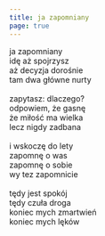 ```yaml
---
title: ja zapomniany
page: true
---
```


ja zapomniany<br>
idę aż spojrzysz<br>
aż decyzja dorośnie<br>
tam dwa główne nurty<br><br>
zapytasz: dlaczego?<br>
odpowiem, że gasnę<br>
że miłość ma wielka<br>
lecz nigdy zadbana<br><br>
i wskoczę do lety<br>
zapomnę o was<br>
zapomnę o sobie<br>
wy tez zapomnicie<br><br>
tędy jest spokój<br>
tędy czuła droga<br>
koniec mych zmartwień<br>
koniec mych lęków
